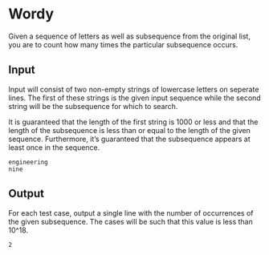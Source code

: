# Wordy

Given a sequence of letters as well as subsequence from the original list, you are to count how
many times the particular subsequence occurs.

## Input

Input will consist of two non-empty strings of lowercase letters on seperate lines. The first of these strings is the
given input sequence while the second string will be the subsequence for which to search. 

It is guaranteed that the length of the first string is 1000 or less and that the length of the subsequence
is less than or equal to the length of the given sequence. Furthermore, it’s guaranteed that the
subsequence appears at least once in the sequence.

```
engineering
nine
```

## Output

For each test case, output a single line with the number of occurrences of the given subsequence.
The cases will be such that this value is less than 10^18.

```
2
```